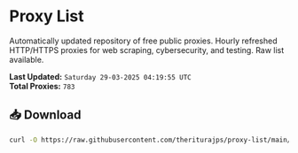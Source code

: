# Proxy List

Automatically updated repository of free public proxies. Hourly refreshed HTTP/HTTPS proxies for web scraping, cybersecurity, and testing. Raw list available.

**Last Updated:** `Saturday 29-03-2025 04:19:55 UTC`  
**Total Proxies:** `783`

## 📥 Download
```bash
curl -O https://raw.githubusercontent.com/theriturajps/proxy-list/main/proxies.txt
